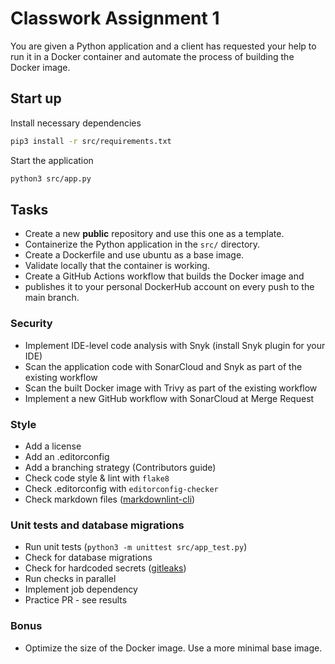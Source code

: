 # Classwork Assignment 1

You are given a Python application and a client has requested
your help to run it in a Docker container and automate the
process of building the Docker image.

## Start up

Install necessary dependencies

``` bash
pip3 install -r src/requirements.txt
```

Start the application

``` bash
python3 src/app.py
```

## Tasks

- Create a new **public** repository and use this one as a template.
- Containerize the Python application in the `src/` directory.
- Create a Dockerfile and use ubuntu as a base image.
- Validate locally that the container is working.
- Create a GitHub Actions workflow that builds the Docker image and
- publishes it to your personal DockerHub account on every push to the main branch.

### Security

- Implement IDE-level code analysis with Snyk (install Snyk plugin for your IDE)
- Scan the application code with SonarCloud and Snyk as part of the existing workflow
- Scan the built Docker image with Trivy as part of the existing workflow
- Implement a new GitHub workflow with SonarCloud at Merge Request

### Style

- Add a license
- Add an .editorconfig
- Add a branching strategy (Contributors guide)
- Check code style & lint with `flake8`
- Check .editorconfig with `editorconfig-checker`
- Check markdown files ([markdownlint-cli](https://www.npmjs.com/package/cli-markdown))

### Unit tests and database migrations

- Run unit tests (`python3 -m unittest src/app_test.py`)
- Check for database migrations
- Check for hardcoded secrets ([gitleaks](https://github.com/gitleaks/gitleaks))
- Run checks in parallel
- Implement job dependency
- Practice PR - see results

### Bonus

- Optimize the size of the Docker image. Use a more minimal base image.
